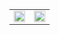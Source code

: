 <table>
  <tr>
    <td>
      <img src="https://github-readme-stats.vercel.app/api?username=Lucas-O-S&show_icons=true&theme=transparent" width="100%" />
    </td>
    <td>
      <img src="https://github-readme-stats.vercel.app/api/top-langs/?username=Lucas-O-S&layout=compact&theme=transparent" width="100%" />
    </td>
  </tr>
</table>

